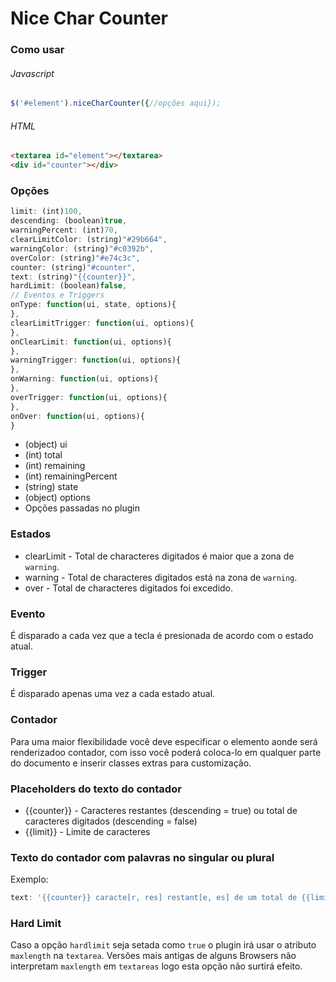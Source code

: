 # Nice Char Counter

### Como usar

###### Javascript

```javascript
$('#element').niceCharCounter({//opções aqui});
```
###### HTML

```html
<textarea id="element"></textarea>
<div id="counter"></div>
```

### Opções
```javascript
limit: (int)100,
descending: (boolean)true,
warningPercent: (int)70,
clearLimitColor: (string)"#29b664",
warningColor: (string)"#c0392b",
overColor: (string)"#e74c3c",
counter: (string)"#counter",
text: (string)"{{counter}}",
hardLimit: (boolean)false,
// Eventos e Triggers
onType: function(ui, state, options){
},
clearLimitTrigger: function(ui, options){	
},
onClearLimit: function(ui, options){
},
warningTrigger: function(ui, options){
},
onWarning: function(ui, options){
},
overTrigger: function(ui, options){
},
onOver: function(ui, options){	
}
```

* (object) ui
 * (int) total 
 * (int) remaining
 * (int) remainingPercent
* (string) state
* (object) options
 * Opções passadas no plugin

### Estados
* clearLimit - Total de characteres digitados é maior que a zona de `warning`.
* warning - Total de characteres digitados está na zona de `warning`.
* over - Total de characteres digitados foi excedido.

### Evento
É disparado a cada vez que a tecla é presionada de acordo com o estado atual.

### Trigger
É disparado apenas uma vez a cada estado atual.

### Contador
Para uma maior flexibilidade você deve especificar o elemento aonde será renderizadoo contador, com isso você poderá coloca-lo em qualquer parte do documento e inserir classes extras para customização.

### Placeholders do texto do contador
* {{counter}} - Caracteres restantes (descending = true) ou total de caracteres digitados (descending = false)
* {{limit}} - Limite de caracteres

### Texto do contador com palavras no singular ou plural
Exemplo: 
```javascript
text: '{{counter}} caracte[r, res] restant[e, es] de um total de {{limit}}...' 
```

### Hard Limit
Caso a opção `hardlimit` seja setada como `true` o plugin irá usar o atributo `maxlength` na `textarea`. Versões mais antigas de alguns Browsers não interpretam `maxlength` em `textareas` logo esta opção não surtirá efeito.